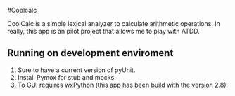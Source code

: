 
#Coolcalc

CoolCalc is a simple lexical analyzer to calculate arithmetic operations. In really, this app is an pilot project that allows me to play with ATDD.

## Running on development enviroment

1. Sure to have a current version of pyUnit.
2. Install Pymox for stub and mocks.
3. To GUI requires wxPython (this app has been build with the version 2.8).
